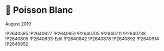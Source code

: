 # 🐠 Poisson Blanc
August 2019

!P2640595
!P2640627
!P2640651
!P2640705
!P2640711
!P2640738
!P2640805
!P2640833-Edit
!P2640842
!P2640878
!P2640892
!P2640914
!P2640952
